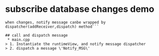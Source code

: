 # subscribe database changes demo

```runtimeView subscribe shareDatabase changes, regist callback for handling notify message
when changes, notify message canbe wrapped by dispatcher(addReceiver,dispatch) method```

## call and dispatch message
 * main.cpp
> 1. Instantiate the runtimeView, and notify message dispatcher
> 2. dispatch a message \'Notify_MSG\'
